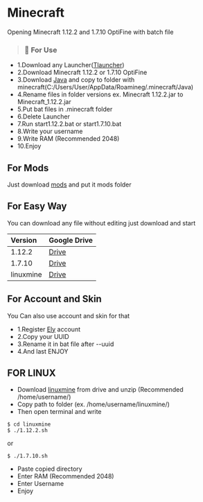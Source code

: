 # Minecraft
Opening Minecraft 1.12.2 and 1.7.10 OptiFine with batch file

> ### :red_circle: For Use

* 1.Download any Launcher([Tlauncher](https://tlauncher.org))
* 2.Download Minecraft 1.12.2 or 1.7.10 OptiFine
* 3.Download [Java](https://www.java.com/download/ie_manual.jsp) and copy to folder with minecraft(C:/Users/User/AppData/Roamineg/.minecraft/Java)
* 4.Rename files in folder versions ex. Minecraft 1.12.2.jar to Minecraft_1.12.2.jar
* 5.Put bat files in .minecraft folder
* 6.Delete Launcher
* 7.Run start1.12.2.bat or start1.7.10.bat
* 8.Write your username
* 9.Write RAM (Recommended 2048)
* 10.Enjoy

## For Mods
Just download [mods](https://minecraft-inside.ru/mods/) and put it mods folder

## For Easy Way
You can download any file without editing just download and start

|  Version | Google Drive|
|:----------|:----------|
|1.12.2|[Drive](https://drive.google.com/drive/folders/13RKGumQOOp2TEsvJsQHao6kr_ooZCT2U?usp=sharing)|
|1.7.10|[Drive](https://drive.google.com/drive/folders/18LXhxb1O4IGwUa7Pd8I1NbJDL5fNn5Gr?usp=sharing)|
|linuxmine|[Drive](https://drive.google.com/drive/folders/1dhpPam9V4agcGVirLtQ8IC-phX3VBcJQ?usp=sharing)|

## For Account and Skin

You Can also use account and skin for that
* 1.Register [Ely](https://ely.by) account
* 2.Copy your UUID
* 3.Rename it in bat file after --uuid
* 4.And last ENJOY


## FOR LINUX

* Download [linuxmine](https://drive.google.com/drive/folders/1dhpPam9V4agcGVirLtQ8IC-phX3VBcJQ?usp=sharing) from drive and unzip (Recommended /home/username/)
* Copy path to folder (ex. /home/username/linuxmine/)
* Then open terminal and write

```
$ cd linuxmine
$ ./1.12.2.sh
```
or

```
$ ./1.7.10.sh
```
* Paste copied directory
* Enter RAM (Recommended 2048)
* Enter Username
* Enjoy
  
